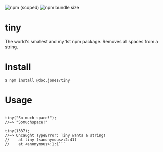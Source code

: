 ![npm (scoped)](https://img.shields.io/npm/v/@doc.jones/tiny.svg)
![npm bundle size](https://img.shields.io/bundlephobia/min/tiny.svg?color=orange&logo=325%20B)
# tiny
The world's smallest and my 1st npm package. 
Removes all spaces from a string.

# Install
```$ npm install @doc.jones/tiny```


# Usage
```const tiny = require("@doc.jones/tiny");

tiny("So much space!");
//=> "Somuchspace!"

tiny(1337);
//=> Uncaught TypeError: Tiny wants a string!
//    at tiny (<anonymous>:2:41)
//    at <anonymous>:1:1```
